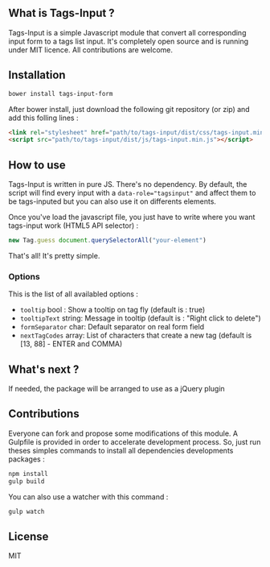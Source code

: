 ## What is Tags-Input ?

Tags-Input is a simple Javascript module that convert all corresponding input
form to a tags list input. It's completely open source and is running under MIT
licence. All contributions are welcome.

## Installation

```bash
bower install tags-input-form
```

After bower install, just download the following git repository (or zip) and add
this folling lines :

```html
<link rel="stylesheet" href="path/to/tags-input/dist/css/tags-input.min.css" />
<script src="path/to/tags-input/dist/js/tags-input.min.js"></script>
```

## How to use

Tags-Input is written in pure JS. There's no dependency. By default, the script
will find every input with a `data-role="tagsinput"` and affect them to be
tags-inputed but you can also use it on differents elements.

Once you've load the javascript file, you just have to write where
you want tags-input work (HTML5 API selector) :

```javascript
new Tag.guess document.querySelectorAll("your-element")
```

That's all! It's pretty simple.

### Options
This is the list of all availabled options :

- `tooltip` bool      : Show a tooltip on tag fly (default is : true)
- `tooltipText` string: Message in tooltip (default is : "Right click to delete")
- `formSeparator` char: Default separator on real form field
- `nextTagCodes` array: List of characters that create a new tag (default is
  [13, 88] - ENTER and COMMA)

## What's next ?

If needed, the package will be arranged to use as a jQuery plugin

## Contributions

Everyone can fork and propose some modifications of this module.
A Gulpfile is provided in order to accelerate development process. So, just run
theses simples commands to install all dependencies developments packages :

```bash
npm install
gulp build
```

You can also use a watcher with this command :

```bash
gulp watch
```

## License

MIT
